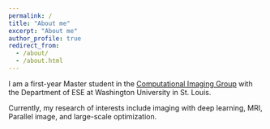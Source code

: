 ```yaml
---
permalink: /
title: "About me"
excerpt: "About me"
author_profile: true
redirect_from: 
  - /about/
  - /about.html
---
```


I am a first-year Master student in the <a href="https://cigroup.wustl.edu/">Computational Imaging Group</a> with the Department of ESE at Washington University in St. Louis. 

Currently, my research of interests include imaging with deep learning, MRI, Parallel image, and large-scale optimization. 
